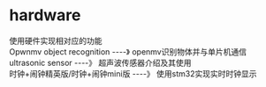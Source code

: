# hardware
使用硬件实现相对应的功能    
Opwnmv object recognition    ----》    openmv识别物体并与单片机通信    
ultrasonic sensor    ----》    超声波传感器介绍及其使用    
时钟+闹钟精英版/时钟+闹钟mini版    ----》    使用stm32实现实时时钟显示    
